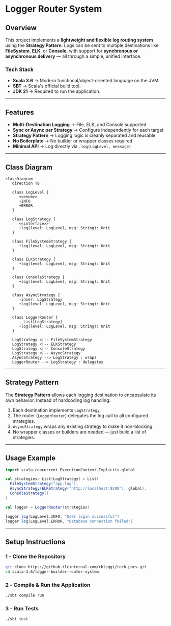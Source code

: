 # **Logger Router System**

## **Overview**

This project implements a **lightweight and flexible log routing system** using the **Strategy Pattern**. Logs can be sent to multiple destinations like **FileSystem**, **ELK**, or **Console**, with support for **synchronous or asynchronous delivery** — all through a simple, unified interface.

### **Tech Stack**
- **Scala 3.6** → Modern functional/object-oriented language on the JVM.
- **SBT** → Scala's official build tool.
- **JDK 21** → Required to run the application.

---

## **Features**
- **Multi-Destination Logging** → File, ELK, and Console supported  
- **Sync or Async per Strategy** → Configure independently for each target  
- **Strategy Pattern** → Logging logic is cleanly separated and reusable  
- **No Boilerplate** → No builder or wrapper classes required  
- **Minimal API** → Log directly via `.log(LogLevel, message)`

---

## **Class Diagram**

```mermaid
classDiagram
   direction TB

   class LogLevel {
      <<enum>>
      +INFO
      +ERROR
   }

   class LogStrategy {
      <<interface>>
      +log(level: LogLevel, msg: String): Unit
   }

   class FileSystemStrategy {
      +log(level: LogLevel, msg: String): Unit
   }

   class ELKStrategy {
      +log(level: LogLevel, msg: String): Unit
   }

   class ConsoleStrategy {
      +log(level: LogLevel, msg: String): Unit
   }

   class AsyncStrategy {
      -inner: LogStrategy
      +log(level: LogLevel, msg: String): Unit
   }

   class LoggerRouter {
      - List[LogStrategy]
      +log(level: LogLevel, msg: String): Unit
   }

   LogStrategy <|-- FileSystemStrategy
   LogStrategy <|-- ELKStrategy
   LogStrategy <|-- ConsoleStrategy
   LogStrategy <|-- AsyncStrategy
   AsyncStrategy --> LogStrategy : wraps
   LoggerRouter --> LogStrategy : delegates
```

---

## **Strategy Pattern**

The **Strategy Pattern** allows each logging destination to encapsulate its own behavior. Instead of hardcoding log handling:

1. Each destination implements `LogStrategy`.
2. The router (`LoggerRouter`) delegates the log call to all configured strategies.
3. `AsyncStrategy` wraps any existing strategy to make it non-blocking.
4. No wrapper classes or builders are needed — just build a list of strategies.

---

## **Usage Example**

```scala
import scala.concurrent.ExecutionContext.Implicits.global

val strategies: List[LogStrategy] = List(
  FileSystemStrategy("app.log"),
  AsyncStrategy(ELKStrategy("http://localhost:9200"), global),
  ConsoleStrategy()
)

val logger = LoggerRouter(strategies)

logger.log(LogLevel.INFO, "User login successful")
logger.log(LogLevel.ERROR, "Database connection failed")
```

---

## **Setup Instructions**

### **1️ - Clone the Repository**
```bash
git clone https://github.tlcinternal.com/rbleggi/tech-pocs.git
cd scala-3.6/logger-builder-router-system
```

### **2️ - Compile & Run the Application**
```bash
./sbt compile run
```

### **3️ - Run Tests**
```bash
./sbt test
```